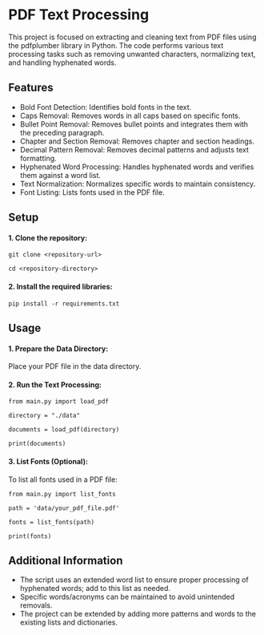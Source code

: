 # PDF Text Processing
This project is focused on extracting and cleaning text from PDF files using the pdfplumber library in Python. The code performs various text processing tasks such as removing unwanted characters, normalizing text, and handling hyphenated words.

## Features
- Bold Font Detection: Identifies bold fonts in the text.
- Caps Removal: Removes words in all caps based on specific fonts.
- Bullet Point Removal: Removes bullet points and integrates them with the preceding paragraph.
- Chapter and Section Removal: Removes chapter and section headings.
- Decimal Pattern Removal: Removes decimal patterns and adjusts text formatting.
- Hyphenated Word Processing: Handles hyphenated words and verifies them against a word list.
- Text Normalization: Normalizes specific words to maintain consistency.
- Font Listing: Lists fonts used in the PDF file.

## Setup
#### 1. Clone the repository:

`git clone <repository-url>`

`cd <repository-directory>`

#### 2. Install the required libraries:

`pip install -r requirements.txt`

## Usage
#### 1. Prepare the Data Directory:
Place your PDF file in the data directory.

#### 2. Run the Text Processing:

`from main.py import load_pdf`

`directory = "./data"`

`documents = load_pdf(directory)`

`print(documents)`

#### 3. List Fonts (Optional):
To list all fonts used in a PDF file:

`from main.py import list_fonts`

`path = 'data/your_pdf_file.pdf'`

`fonts = list_fonts(path)`

`print(fonts)`

## Additional Information
- The script uses an extended word list to ensure proper processing of hyphenated words; add to this list as needed.
- Specific words/acronyms can be maintained to avoid unintended removals.
- The project can be extended by adding more patterns and words to the existing lists and dictionaries.
